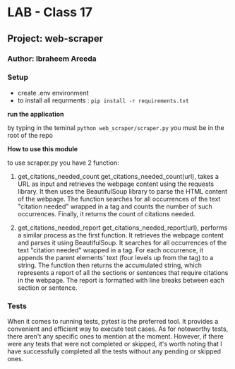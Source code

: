 # LAB - Class 17
## Project: web-scraper
### Author: Ibraheem Areeda


### Setup
- create .env environment 
- to install all requrments : `pip install -r requirements.txt`

**run the application**

by typing in the teminal `python web_scraper/scraper.py` you must be in the root of the repo


**How to use this module** 


to use scraper.py you have 2 function:
 1. get_citations_needed_count
 get_citations_needed_count(url), takes a URL as input and retrieves the webpage content using the requests library. It then uses the BeautifulSoup library to parse the HTML content of the webpage. The function searches for all occurrences of the text "citation needed" wrapped in a <span> tag and counts the number of such occurrences. Finally, it returns the count of citations needed.
  
 2. get_citations_needed_report
  get_citations_needed_report(url), performs a similar process as the first function. It retrieves the webpage content and parses it using BeautifulSoup. It searches for all occurrences of the text "citation needed" wrapped in a <span> tag. For each occurrence, it appends the parent elements' text (four levels up from the <span> tag) to a string. The function then returns the accumulated string, which represents a report of all the sections or sentences that require citations in the webpage. The report is formatted with line breaks between each section or sentence.
  
### Tests
When it comes to running tests, pytest is the preferred tool. It provides a convenient and efficient way to execute test cases. As for noteworthy tests, there aren't any specific ones to mention at the moment. However, if there were any tests that were not completed or skipped, it's worth noting that I have successfully completed all the tests without any pending or skipped ones.

 
 

